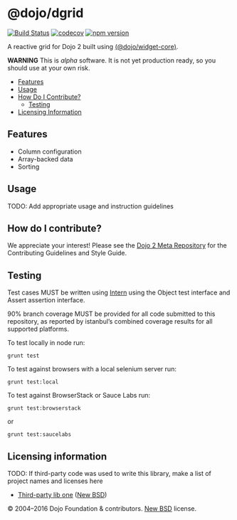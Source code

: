 # @dojo/dgrid

[![Build Status](https://travis-ci.org/dojo/dgrid.svg?branch=master)](https://travis-ci.org/dojo/dgrid)
[![codecov](https://codecov.io/gh/dojo/dgrid/branch/master/graph/badge.svg)](https://codecov.io/gh/dojo/dgrid)
[![npm version](https://badge.fury.io/js/%40dojo%2Fdgrid.svg)](http://badge.fury.io/js/%40dojo%2Fdgrid)

A reactive grid for Dojo 2 built using [(@dojo/widget-core)](https://github.com/dojo/widget-core).

**WARNING** This is *alpha* software. It is not yet production ready, so you should use at your own risk.

- [Features](#features)
- [Usage](#usage)
- [How Do I Contribute?](#how-do-i-contribute)
    - [Testing](#testing)
- [Licensing Information](#licensing-information)

## Features

- Column configuration
- Array-backed data
- Sorting

## Usage

TODO: Add appropriate usage and instruction guidelines

## How do I contribute?

We appreciate your interest!  Please see the [Dojo 2 Meta Repository](https://github.com/dojo/meta#readme) for the
Contributing Guidelines and Style Guide.

## Testing

Test cases MUST be written using [Intern](https://theintern.github.io) using the Object test interface and Assert assertion interface.

90% branch coverage MUST be provided for all code submitted to this repository, as reported by istanbul’s combined coverage results for all supported platforms.

To test locally in node run:

`grunt test`

To test against browsers with a local selenium server run:

`grunt test:local`

To test against BrowserStack or Sauce Labs run:

`grunt test:browserstack`

or

`grunt test:saucelabs`

## Licensing information

TODO: If third-party code was used to write this library, make a list of project names and licenses here

* [Third-party lib one](https//github.com/foo/bar) ([New BSD](http://opensource.org/licenses/BSD-3-Clause))

© 2004–2016 Dojo Foundation & contributors. [New BSD](http://opensource.org/licenses/BSD-3-Clause) license.